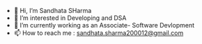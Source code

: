 - 👋 Hi, I’m Sandhata SHarma
- 👀 I’m interested in Developing and DSA
- 🌱 I’m currently working as an Associate- Software Devlopment
- 📫 How to reach me : sandhata.sharma200012@gmail.com

<!---
sandyboii/sandyboii is a ✨ special ✨ repository because its `README.md` (this file) appears on your GitHub profile.
You can click the Preview link to take a look at your changes.
--->
